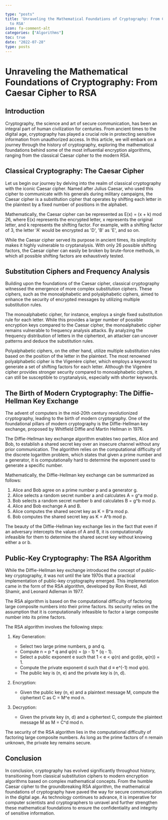 ```yaml
---

type: "posts"
title: 'Unraveling the Mathematical Foundations of Cryptography: From Caesar Cipher
  to RSA'
icon: fa-comment-alt
categories: ["Algorithms"]
toc: true
date: "2022-07-28"
type: posts
---
```





# Unraveling the Mathematical Foundations of Cryptography: From Caesar Cipher to RSA

## Introduction

Cryptography, the science and art of secure communication, has been an integral part of human civilization for centuries. From ancient times to the digital age, cryptography has played a crucial role in protecting sensitive information from unauthorized access. In this article, we will embark on a journey through the history of cryptography, exploring the mathematical foundations behind some of the most influential encryption algorithms, ranging from the classical Caesar cipher to the modern RSA.

## Classical Cryptography: The Caesar Cipher

Let us begin our journey by delving into the realm of classical cryptography with the iconic Caesar cipher. Named after Julius Caesar, who used this cipher to communicate with his generals during military campaigns, the Caesar cipher is a substitution cipher that operates by shifting each letter in the plaintext by a fixed number of positions in the alphabet.

Mathematically, the Caesar cipher can be represented as E(x) = (x + k) mod 26, where E(x) represents the encrypted letter, x represents the original letter, and k represents the shifting factor. For example, with a shifting factor of 3, the letter 'A' would be encrypted as 'D', 'B' as 'E', and so on.

While the Caesar cipher served its purpose in ancient times, its simplicity makes it highly vulnerable to cryptanalysis. With only 26 possible shifting factors, the Caesar cipher can easily be broken by brute-force methods, in which all possible shifting factors are exhaustively tested.

## Substitution Ciphers and Frequency Analysis

Building upon the foundations of the Caesar cipher, classical cryptography witnessed the emergence of more complex substitution ciphers. These ciphers, such as the monoalphabetic and polyalphabetic ciphers, aimed to enhance the security of encrypted messages by utilizing multiple substitution rules.

The monoalphabetic cipher, for instance, employs a single fixed substitution rule for each letter. While this provides a larger number of possible encryption keys compared to the Caesar cipher, the monoalphabetic cipher remains vulnerable to frequency analysis attacks. By analyzing the frequency distribution of letters in the ciphertext, an attacker can uncover patterns and deduce the substitution rules.

Polyalphabetic ciphers, on the other hand, utilize multiple substitution rules based on the position of the letter in the plaintext. The most renowned polyalphabetic cipher is the Vigenère cipher, which employs a keyword to generate a set of shifting factors for each letter. Although the Vigenère cipher provides stronger security compared to monoalphabetic ciphers, it can still be susceptible to cryptanalysis, especially with shorter keywords.

## The Birth of Modern Cryptography: The Diffie-Hellman Key Exchange

The advent of computers in the mid-20th century revolutionized cryptography, leading to the birth of modern cryptography. One of the foundational pillars of modern cryptography is the Diffie-Hellman key exchange, proposed by Whitfield Diffie and Martin Hellman in 1976.

The Diffie-Hellman key exchange algorithm enables two parties, Alice and Bob, to establish a shared secret key over an insecure channel without any prior communication. The algorithm relies on the computational difficulty of the discrete logarithm problem, which states that given a prime number and a generator, it is computationally hard to determine the exponent used to generate a specific number.

Mathematically, the Diffie-Hellman key exchange can be summarized as follows:

1. Alice and Bob agree on a prime number p and a generator g.
2. Alice selects a random secret number a and calculates A = g^a mod p.
3. Bob selects a random secret number b and calculates B = g^b mod p.
4. Alice and Bob exchange A and B.
5. Alice computes the shared secret key as K = B^a mod p.
6. Bob computes the shared secret key as K = A^b mod p.

The beauty of the Diffie-Hellman key exchange lies in the fact that even if an adversary intercepts the values of A and B, it is computationally infeasible for them to determine the shared secret key without knowing either a or b.

## Public-Key Cryptography: The RSA Algorithm

While the Diffie-Hellman key exchange introduced the concept of public-key cryptography, it was not until the late 1970s that a practical implementation of public-key cryptography emerged. This implementation came in the form of the RSA algorithm, developed by Ron Rivest, Adi Shamir, and Leonard Adleman in 1977.

The RSA algorithm is based on the computational difficulty of factoring large composite numbers into their prime factors. Its security relies on the assumption that it is computationally infeasible to factor a large composite number into its prime factors.

The RSA algorithm involves the following steps:

1. Key Generation:
   - Select two large prime numbers, p and q.
   - Compute n = p * q and φ(n) = (p - 1) * (q - 1).
   - Select a public exponent e such that 1 < e < φ(n) and gcd(e, φ(n)) = 1.
   - Compute the private exponent d such that d ≡ e^(-1) mod φ(n).
   - The public key is (n, e) and the private key is (n, d).

2. Encryption:
   - Given the public key (n, e) and a plaintext message M, compute the ciphertext C as C = M^e mod n.

3. Decryption:
   - Given the private key (n, d) and a ciphertext C, compute the plaintext message M as M = C^d mod n.

The security of the RSA algorithm lies in the computational difficulty of factoring large composite numbers. As long as the prime factors of n remain unknown, the private key remains secure.

## Conclusion

In conclusion, cryptography has evolved significantly throughout history, transitioning from classical substitution ciphers to modern encryption algorithms based on complex mathematical concepts. From the humble Caesar cipher to the groundbreaking RSA algorithm, the mathematical foundations of cryptography have paved the way for secure communication in the digital age. As technology continues to advance, it is imperative for computer scientists and cryptographers to unravel and further strengthen these mathematical foundations to ensure the confidentiality and integrity of sensitive information.